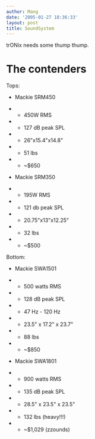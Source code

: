 ```yaml
---
author: Mang
date: '2005-01-27 18:36:33'
layout: post
title: SoundSystem
---
```


trONix needs some thump thump.

# The contenders

Tops:

* Mackie SRM450 
* * 450W RMS
* * 127 dB peak SPL
* * 26"x15.4"x14.8"
* * 51 lbs
* * ~$650

* Mackie SRM350
* * 195W RMS
* * 121 db peak SPL
* * 20.75"x13"x12.25"
* * 32 lbs
* * ~$500

Bottom:

* Mackie SWA1501
* * 500 watts RMS
* * 128 dB peak SPL
* * 47 Hz - 120 Hz
* * 23.5" x 17.2" x 23.7"
* * 88 lbs
* * ~$850

* Mackie SWA1801
* * 900 watts RMS
* * 135 dB peak SPL
* * 28.5" x 23.5" x 23.5"
* * 132 lbs (heavy!!!)
* * ~$1,029 (zzounds)
